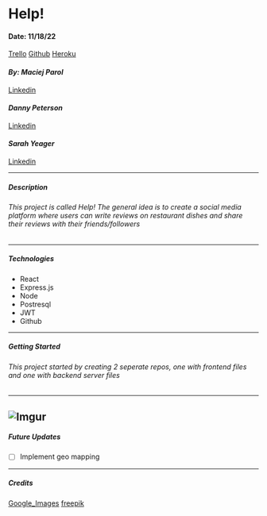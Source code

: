 # Help!

#### Date: 11/18/22

[Trello](https://trello.com/b/5WUHeRMx/make-a-comic-book-title)
[Github](https://github.com/Codetitude/Fantasy-Band)
[Heroku](https://www.heroku.com/)

#### **_By: Maciej Parol_**

[Linkedin](https://www.linkedin.com/in/maciej-parol-/)

#### **_Danny Peterson_**

[Linkedin](https://www.linkedin.com/in/maciej-parol-/)

#### **_Sarah Yeager_**

[Linkedin](https://www.linkedin.com/in/maciej-parol-/)

---

##### **_Description_**

###### This project is called Help! The general idea is to create a social media platform where users can write reviews on restaurant dishes and share their reviews with their friends/followers

---

##### **_Technologies_**

- React
- Express.js
- Node
- Postresql
- JWT
- Github

---

##### **_Getting Started_**

###### This project started by creating 2 seperate repos, one with frontend files and one with backend server files

---

## ![Imgur](https://external-content.duckduckgo.com/iu/?u=http%3A%2F%2Fimg.talkandroid.com%2Fuploads%2F2014%2F06%2Fhelp.jpg&f=1&nofb=1&ipt=48bf0a290b9077fbb752265dc8b123c32badc40d9e99b2fada34e336a7a65fab&ipo=images)

##### **_Future Updates_**

- [ ] Implement geo mapping

---

##### **_Credits_**

[Google_Images](https://www.google.com/)
[freepik](https://www.freepik.com/)
